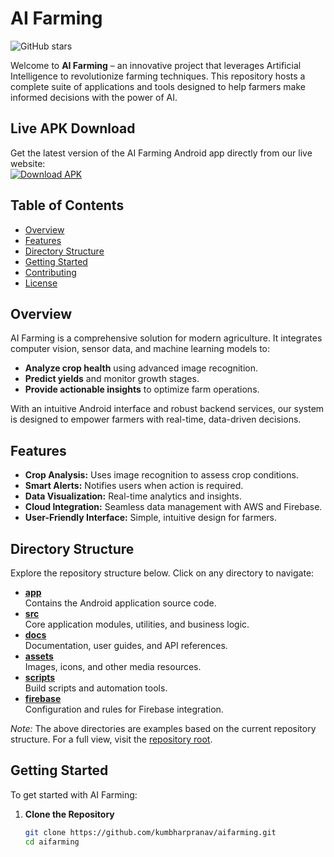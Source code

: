 # AI Farming


![GitHub stars](https://img.shields.io/github/stars/kumbharpranav/aifarming)

Welcome to **AI Farming** – an innovative project that leverages Artificial Intelligence to revolutionize farming techniques. This repository hosts a complete suite of applications and tools designed to help farmers make informed decisions with the power of AI.

## Live APK Download

Get the latest version of the AI Farming Android app directly from our live website:  
[![Download APK](https://img.shields.io/badge/Download-APK-brightgreen)](http://65.1.248.74/)

## Table of Contents

- [Overview](#overview)
- [Features](#features)
- [Directory Structure](#directory-structure)
- [Getting Started](#getting-started)
- [Contributing](#contributing)
- [License](#license)

## Overview

AI Farming is a comprehensive solution for modern agriculture. It integrates computer vision, sensor data, and machine learning models to:
- **Analyze crop health** using advanced image recognition.
- **Predict yields** and monitor growth stages.
- **Provide actionable insights** to optimize farm operations.

With an intuitive Android interface and robust backend services, our system is designed to empower farmers with real-time, data-driven decisions.

## Features

- **Crop Analysis:** Uses image recognition to assess crop conditions.
- **Smart Alerts:** Notifies users when action is required.
- **Data Visualization:** Real-time analytics and insights.
- **Cloud Integration:** Seamless data management with AWS and Firebase.
- **User-Friendly Interface:** Simple, intuitive design for farmers.

## Directory Structure

Explore the repository structure below. Click on any directory to navigate:

- **[app](https://github.com/kumbharpranav/aifarming/tree/main/main/app)**  
  Contains the Android application source code.
- **[src](https://github.com/kumbharpranav/aifarming/tree/main/main/src)**  
  Core application modules, utilities, and business logic.
- **[docs](https://github.com/kumbharpranav/aifarming/tree/main/docs)**  
  Documentation, user guides, and API references.
- **[assets](https://github.com/kumbharpranav/aifarming/tree/main/main/assets)**  
  Images, icons, and other media resources.
- **[scripts](https://github.com/kumbharpranav/aifarming/tree/main/main/scripts)**  
  Build scripts and automation tools.
- **[firebase](https://github.com/kumbharpranav/aifarming/tree/main/main/firebase)**  
  Configuration and rules for Firebase integration.

*Note:* The above directories are examples based on the current repository structure. For a full view, visit the [repository root](https://github.com/kumbharpranav/aifarming/tree/main).

## Getting Started

To get started with AI Farming:

1. **Clone the Repository**
   ```bash
   git clone https://github.com/kumbharpranav/aifarming.git
   cd aifarming
